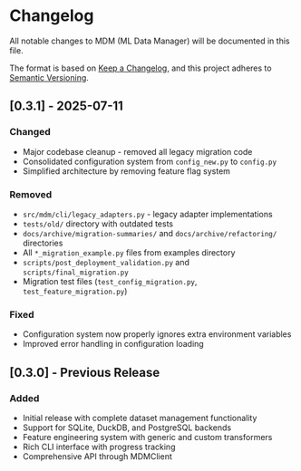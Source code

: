 # Changelog

All notable changes to MDM (ML Data Manager) will be documented in this file.

The format is based on [Keep a Changelog](https://keepachangelog.com/en/1.0.0/),
and this project adheres to [Semantic Versioning](https://semver.org/spec/v2.0.0.html).

## [0.3.1] - 2025-07-11

### Changed
- Major codebase cleanup - removed all legacy migration code
- Consolidated configuration system from `config_new.py` to `config.py`
- Simplified architecture by removing feature flag system

### Removed
- `src/mdm/cli/legacy_adapters.py` - legacy adapter implementations
- `tests/old/` directory with outdated tests
- `docs/archive/migration-summaries/` and `docs/archive/refactoring/` directories
- All `*_migration_example.py` files from examples directory
- `scripts/post_deployment_validation.py` and `scripts/final_migration.py`
- Migration test files (`test_config_migration.py`, `test_feature_migration.py`)

### Fixed
- Configuration system now properly ignores extra environment variables
- Improved error handling in configuration loading

## [0.3.0] - Previous Release

### Added
- Initial release with complete dataset management functionality
- Support for SQLite, DuckDB, and PostgreSQL backends
- Feature engineering system with generic and custom transformers
- Rich CLI interface with progress tracking
- Comprehensive API through MDMClient
